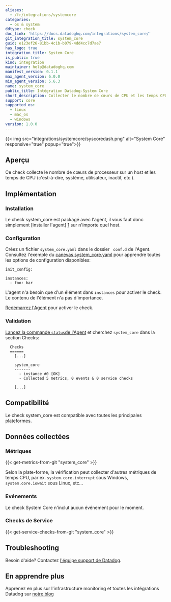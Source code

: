 ```yaml
---
aliases:
  - /fr/integrations/systemcore
categories:
  - os & system
ddtype: check
doc_link: 'https://docs.datadoghq.com/integrations/system_core/'
git_integration_title: system_core
guid: e123ef26-81bb-4c1b-b079-4dd4cc7d7ae7
has_logo: true
integration_title: System Core
is_public: true
kind: integration
maintainer: help@datadoghq.com
manifest_version: 0.1.1
max_agent_version: 6.0.0
min_agent_version: 5.6.3
name: system_core
public_title: Intégration Datadog-System Core
short_description: Collecter le nombre de cœurs de CPU et les temps CPU sur un host
support: core
supported_os:
  - linux
  - mac_os
  - windows
version: 1.0.0
---
```

{{< img src="integrations/systemcore/syscoredash.png" alt="System Core" responsive="true" popup="true">}}
## Aperçu

Ce check collecte le nombre de cœurs de processeur sur un host et les temps de CPU (c'est-à-dire, système, utilisateur, inactif, etc.).

## Implémentation
### Installation

Le check system_core est packagé avec l'agent, il vous faut donc simplement [installer l'agent] [1] sur n'importe quel host.

### Configuration

Créez un fichier `system_core.yaml` dans le dossier ` conf.d` de l'Agent. Consultez l'exemple du [canevas system_core.yaml][2] pour apprendre toutes les options de configuration disponibles:

```
init_config:

instances:
  - foo: bar
```

L'agent n'a besoin que d'un élément dans `instances` pour activer le check. Le contenu de l'élément n'a pas d'importance.

[Redémarrez l'Agent][3] pour activer le check.

### Validation

[Lancez la commande `status`de l'Agent][4] et cherchez `system_core` dans la section Checks:

```
  Checks
  ======
    [...]

    system_core
    -------
      - instance #0 [OK]
      - Collected 5 metrics, 0 events & 0 service checks

    [...]
```

## Compatibilité

Le check system_core est compatible avec toutes les principales plateformes.

## Données collectées
### Métriques
{{< get-metrics-from-git "system_core" >}}

Selon la plate-forme, la vérification peut collecter d'autres métriques de temps CPU, par ex. `system.core.interrupt` sous Windows,` system.core.iowait` sous Linux, etc...

### Evénements
Le check System Core n'inclut aucun événement pour le moment.

### Checks de Service
{{< get-service-checks-from-git "system_core" >}}

## Troubleshooting
Besoin d'aide? Contactez  [l'équipe support de Datadog][5].

## En apprendre plus
Apprenez en plus sur l'infrastructure monitoring et toutes les intégrations Datadog sur [notre blog][6]

[1]: https://app.datadoghq.com/account/settings#agent
[2]: https://github.com/DataDog/integrations-core/blob/master/system_core/conf.yaml.example
[3]: https://docs.datadoghq.com/agent/faq/agent-commands/#start-stop-restart-the-agent
[4]: https://docs.datadoghq.com/agent/faq/agent-commands/#agent-status-and-information
[5]: http://docs.datadoghq.com/help/
[6]: https://www.datadoghq.com/blog/
